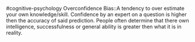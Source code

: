 #cognitive-psychology 
Overconfidence Bias::A tendency to over estimate your own knowledge/skill. Confidence by an expert on a question is higher then the accuracy of said prediction. People often determine that there own intelligence, successfulness or general ability is greater then what it is in reality. 